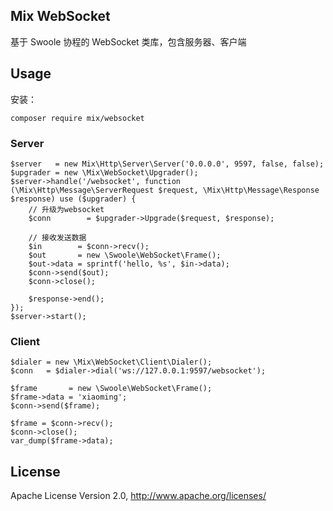 ## Mix WebSocket

基于 Swoole 协程的 WebSocket 类库，包含服务器、客户端

## Usage

安装：

```
composer require mix/websocket
```

### Server

```
$server   = new Mix\Http\Server\Server('0.0.0.0', 9597, false, false);
$upgrader = new \Mix\WebSocket\Upgrader();
$server->handle('/websocket', function (\Mix\Http\Message\ServerRequest $request, \Mix\Http\Message\Response $response) use ($upgrader) {
    // 升级为websocket
    $conn        = $upgrader->Upgrade($request, $response);

    // 接收发送数据
    $in        = $conn->recv();
    $out       = new \Swoole\WebSocket\Frame();
    $out->data = sprintf('hello, %s', $in->data);
    $conn->send($out);
    $conn->close();

    $response->end();
});
$server->start();
```

### Client

```
$dialer = new \Mix\WebSocket\Client\Dialer();
$conn   = $dialer->dial('ws://127.0.0.1:9597/websocket');

$frame       = new \Swoole\WebSocket\Frame();
$frame->data = 'xiaoming';
$conn->send($frame);

$frame = $conn->recv();
$conn->close();
var_dump($frame->data);
```

## License

Apache License Version 2.0, http://www.apache.org/licenses/
